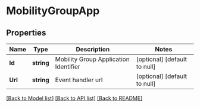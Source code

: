 # MobilityGroupApp

## Properties
Name | Type | Description | Notes
------------ | ------------- | ------------- | -------------
**Id** | **string** | Mobility Group Application Identifier | [optional] [default to null]
**Url** | **string** | Event handler url | [optional] [default to null]

[[Back to Model list]](../README.md#documentation-for-models) [[Back to API list]](../README.md#documentation-for-api-endpoints) [[Back to README]](../README.md)


